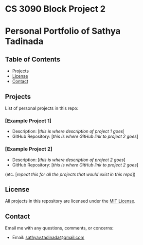 # CS 3090 Block Project 2

# Personal Portfolio of Sathya Tadinada

## Table of Contents
- [Projects](#projects)
- [License](#license)
- [Contact](#contact)

## Projects
List of personal projects in this repo:

### [Example Project 1]
- Description: [*this is where description of project 1 goes*]
- GitHub Repository: [*this is where GitHub link to project 2 goes*]

### [Example Project 2]
- Description: [*this is where description of project 2 goes*]
- GitHub Repository: [*this is where GitHub link to project 2 goes*]

(etc. [*repeat this for all the projects that would exist in this repo*])

## License
All projects in this repository are licensed under the [MIT License](LICENSE).

## Contact
Email me with any questions, comments, or concerns:

- Email: [sathyav.tadinada@gmail.com](mailto:sathyav.tadinada@gmail.com)
